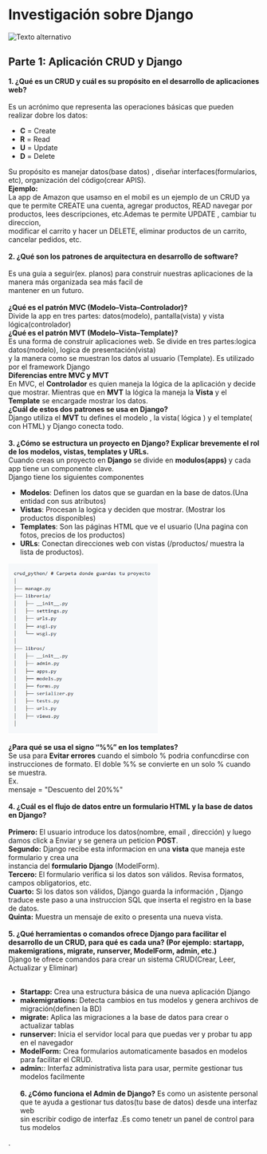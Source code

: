 #  **Investigación sobre Django**
![Texto alternativo](https://ws.apms.io/api/_files/NydJSQz2pxfUmD5yTEe2FR/download/)

##  **Parte 1: Aplicación CRUD y Django**
**1. ¿Qué es un CRUD  y cuál es su propósito en el desarrollo de aplicaciones web?** <br><br>
   Es un acrónimo que representa las operaciones básicas que pueden realizar dobre los datos:
   * **C** = Create 
   * **R** = Read
   * **U** = Update
   * **D** = Delete
      
   Su propósito es manejar datos(base datos) , diseñar interfaces(formularios, etc), organización
   del código(crear APIS).<br>
   **Ejemplo:**<br>
   La app de Amazon que usamso en el mobil es un ejemplo de un CRUD ya que te permite 
   CREATE  una cuenta, agregar productos, READ  navegar por productos, lees descripciones,
   etc.Ademas te permite UPDATE , cambiar tu direccion,<br> modificar el carrito y hacer 
   un DELETE, eliminar productos de un carrito, cancelar pedidos, etc. <br><br>
**2. ¿Qué son los patrones  de arquitectura en desarrollo de software?** <br><br> 
   Es una guia a seguir(ex. planos) para construir nuestras aplicaciones de la manera más organizada sea más facil de
   <br> 
   mantener  en un futuro.<br><br>
   **¿Qué es el patrón MVC (Modelo–Vista–Controlador)?**  
      Divide la app en tres partes: datos(modelo), pantalla(vista) y vista lógica(controlador)<br>
    **¿Qué es el patrón MVT (Modelo–Vista–Template)?**  
     Es una forma de construir aplicaciones web. Se divide en tres partes:logica datos(modelo), logica de 
     presentación(vista)<br> 
     y la   manera como se muestran los datos al usuario (Template). Es utilizado por el framework  Django<br>
    **Diferencias entre MVC y MVT**<br>
     En MVC, el **Controlador** es quien maneja la lógica de la aplicación y decide que mostrar.
     Mientras que en  **MVT** la lógica la maneja la **Vista**  y el **Template** se encargade mostrar los datos.<br>
    **¿Cuál de estos dos patrones se usa en Django?**<br>
     Django utiliza el **MVT** tu defines el modelo , la vista( lógica ) y el template( con HTML) y Django conecta 
     todo.<br><br>
 **3. ¿Cómo se estructura un proyecto en Django? Explicar brevemente el rol de los 
    modelos, vistas, templates y URLs.**  
    Cuando creas un proyecto en **Django** se divide en **modulos(apps)** y cada app tiene un componente clave.<br> 
    Django tiene los siguientes componentes
 * **Modelos**:
       Definen los datos que se guardan en la base de datos.(Una entidad con sus atributos)
 * **Vistas**:
       Procesan la logica y deciden que mostrar. (Mostrar los productos disponibles)
 * **Templates**: 
       Son las páginas HTML que ve el usuario (Una pagina con fotos, precios de los productos)
 * **URLs**: 
       Conectan direcciones web con vistas (/productos/ muestra la lista de productos).
  
 <p align="left">
     <img src="image.png" alt="Estructura de Django" width="300"/>
 </p>
 
   **¿Para qué se usa el signo “%%” en los templates?** <br>
    Se usa para **Evitar errores** cuando el simbolo  % podria confuncdirse con instrucciones de formato.
    El doble %% se convierte en un solo % cuando se muestra.<br>
    Ex.<br>
    mensaje = "Descuento del 20%%"<br><br>
**4. ¿Cuál es el flujo de datos entre un formulario HTML y la base de datos en Django?**<br><br>
    **Primero:** El usuario introduce los datos(nombre, email , dirección) y luego damos click a Enviar 
    y se genera un peticion **POST**.<br>
    **Segundo:** Django recibe esta informacion en una **vista** que maneja este formulario y crea una<br>           instancia del **formulario Django** (ModelForm).<br>
    **Tercero:** El formulario verifica si los datos son válidos. Revisa formatos, campos obligatorios, etc.     <br>
    **Cuarto:** Si los datos son válidos, Django guarda la información , Django traduce este paso a una 
    instruccion SQL que inserta el registro en la base de datos.<br>
    **Quinta:** Muestra un mensaje de exito o presenta una nueva vista.<br><br>
**5. ¿Qué herramientas o comandos ofrece Django para facilitar el desarrollo de un 
CRUD, para qué es cada una? (Por ejemplo: startapp, makemigrations, 
migrate, runserver, ModelForm, admin, etc.)**<br>
     Django te ofrece comandos para crear un sistema CRUD(Crear, Leer, Actualizar y Eliminar)<br><br>
   *  **Startapp:** Crea una estructura básica de una nueva aplicación Django<br>
   *  **makemigrations:** Detecta cambios en tus modelos y genera archivos de migración(definen la BD)<br>
   *  **migrate:** Aplica las migraciones a la base de datos para crear o actualizar tablas <br>
   *  **runserver:** Inicia el servidor local para que puedas ver y probar tu app en el navegador <br>
   *  **ModelForm:** Crea formularios automaticamente basados en modelos para facilitar el CRUD.<br>
   *  **admin:**: Interfaz administrativa lista para usar, permite gestionar tus modelos facilmente<br><br>
 **6. ¿Cómo funciona el Admin de Django?**
 Es como un asistente personal que te ayuda a gestionar tus datos(tu base de datos) desde una interfaz web<br> sin escribir codigo de interfaz .Es como tenetr un panel de control para tus modelos 
   
 
   
   
   .
